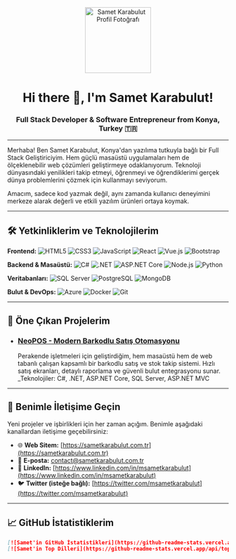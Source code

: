 <div align="center">
  <img src="https://avatars.githubusercontent.com/u/msametkarabulut?v=4" width="150px;" alt="Samet Karabulut Profil Fotoğrafı"/><br>
  <h1>Hi there 👋, I'm Samet Karabulut!</h1>
  <h3>Full Stack Developer & Software Entrepreneur from Konya, Turkey 🇹🇷</h3>
</div>

---

Merhaba! Ben Samet Karabulut, Konya'dan yazılıma tutkuyla bağlı bir Full Stack Geliştiriciyim. Hem güçlü masaüstü uygulamaları hem de ölçeklenebilir web çözümleri geliştirmeye odaklanıyorum. Teknoloji dünyasındaki yenilikleri takip etmeyi, öğrenmeyi ve öğrendiklerimi gerçek dünya problemlerini çözmek için kullanmayı seviyorum.

Amacım, sadece kod yazmak değil, aynı zamanda kullanıcı deneyimini merkeze alarak değerli ve etkili yazılım ürünleri ortaya koymak.

---

## 🛠️ Yetkinliklerim ve Teknolojilerim

**Frontend:**
![HTML5](https://img.shields.io/badge/HTML5-E34F26?style=for-the-badge&logo=html5&logoColor=white)
![CSS3](https://img.shields.io/badge/CSS3-1572B6?style=for-the-badge&logo=css3&logoColor=white)
![JavaScript](https://img.shields.io/badge/JavaScript-F7DF1E?style=for-the-badge&logo=javascript&logoColor=black)
![React](https://img.shields.io/badge/React-20232A?style=for-the-badge&logo=react&logoColor=61DAFB)
![Vue.js](https://img.shields.io/badge/Vue.js-4FC08D?style=for-the-badge&logo=vuedotjs&logoColor=white)
![Bootstrap](https://img.shields.io/badge/Bootstrap-563D7C?style=for-the-badge&logo=bootstrap&logoColor=white)

**Backend & Masaüstü:**
![C#](https://img.shields.io/badge/C%23-239120?style=for-the-badge&logo=c-sharp&logoColor=white)
![.NET](https://img.shields.io/badge/.NET-512BD4?style=for-the-badge&logo=dotnet&logoColor=white)
![ASP.NET Core](https://img.shields.io/badge/ASP.NET%20Core-512BD4?style=for-the-badge&logo=dot-net&logoColor=white)
![Node.js](https://img.shields.io/badge/Node.js-339933?style=for-the-badge&logo=node.js&logoColor=white)
![Python](https://img.shields.io/badge/Python-3776AB?style=for-the-badge&logo=python&logoColor=white)

**Veritabanları:**
![SQL Server](https://img.shields.io/badge/SQL%20Server-CC2927?style=for-the-badge&logo=microsoft-sql-server&logoColor=white)
![PostgreSQL](https://img.shields.io/badge/PostgreSQL-316192?style=for-the-badge&logo=postgresql&logoColor=white)
![MongoDB](https://img.shields.io/badge/MongoDB-47A248?style=for-the-badge&logo=mongodb&logoColor=white)

**Bulut & DevOps:**
![Azure](https://img.shields.io/badge/Azure-0078D4?style=for-the-badge&logo=microsoft-azure&logoColor=white)
![Docker](https://img.shields.io/badge/Docker-2496ED?style=for-the-badge&logo=docker&logoColor=white)
![Git](https://img.shields.io/badge/Git-F05032?style=for-the-badge&logo=git&logoColor=white)

---

## 🚀 Öne Çıkan Projelerim

* ### [NeoPOS - Modern Barkodlu Satış Otomasyonu](https://github.com/msametkarabulut/NeoPOS)
    Perakende işletmeleri için geliştirdiğim, hem masaüstü hem de web tabanlı çalışan kapsamlı bir barkodlu satış ve stok takip sistemi. Hızlı satış ekranları, detaylı raporlama ve güvenli bulut entegrasyonu sunar.
    _Teknolojiler: C#, .NET, ASP.NET Core, SQL Server, ASP.NET MVC

---

## 🤝 Benimle İletişime Geçin

Yeni projeler ve işbirlikleri için her zaman açığım. Benimle aşağıdaki kanallardan iletişime geçebilirsiniz:

-   🌐 **Web Sitem:** [https://sametkarabulut.com.tr](https://sametkarabulut.com.tr)
-   📧 **E-posta:** [contact@sametkarabulut.com.tr](mailto:contact@sametkarabulut.com.tr)
-   💼 **LinkedIn:** [https://www.linkedin.com/in/msametkarabulut](https://www.linkedin.com/in/msametkarabulut)
-   🐦 **Twitter (isteğe bağlı):** [https://twitter.com/msametkarabulut](https://twitter.com/msametkarabulut)

---

## 📈 GitHub İstatistiklerim

```markdown
[![Samet'in GitHub İstatistikleri](https://github-readme-stats.vercel.app/api?username=msametkarabulut&show_icons=true&theme=vue)](https://github.com/anuraghazra/github-readme-stats)
[![Samet'in Top Dilleri](https://github-readme-stats.vercel.app/api/top-langs/?username=msametkarabulut&layout=compact&theme=vue)](https://github.com/anuraghazra/github-readme-stats)
